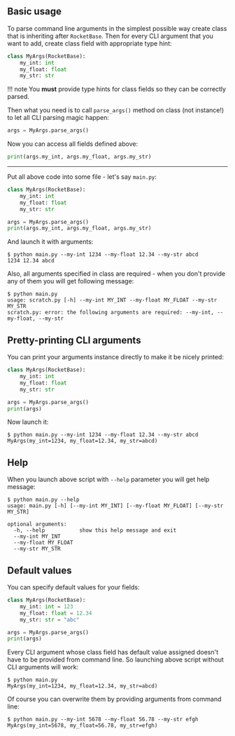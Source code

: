 ## Basic usage

To parse command line arguments in the simplest possible way create class that is inheriting after `RocketBase`. Then
for every CLI argument that you want to add, create class field with appropriate type hint:
```python
class MyArgs(RocketBase):
    my_int: int
    my_float: float
    my_str: str
```

!!! note
    You **must** provide type hints for class fields so they can be correctly parsed.

Then what you need is to call `parse_args()` method on class (not instance!) to let all CLI parsing magic
happen:
```python
args = MyArgs.parse_args()
```

Now you can access all fields defined above:
```python
print(args.my_int, args.my_float, args.my_str)
```

---

Put all above code into some file - let's say `main.py`:
```python
class MyArgs(RocketBase):
    my_int: int
    my_float: float
    my_str: str

args = MyArgs.parse_args()
print(args.my_int, args.my_float, args.my_str)
```

And launch it with arguments:
```
$ python main.py --my-int 1234 --my-float 12.34 --my-str abcd
1234 12.34 abcd
```

Also, all arguments specified in class are required - when you don't provide any of them you will get following message:
```
$ python main.py
usage: scratch.py [-h] --my-int MY_INT --my-float MY_FLOAT --my-str MY_STR
scratch.py: error: the following arguments are required: --my-int, --my-float, --my-str
```

## Pretty-printing CLI arguments

You can print your arguments instance directly to make it be nicely printed:
```python
class MyArgs(RocketBase):
    my_int: int
    my_float: float
    my_str: str

args = MyArgs.parse_args()
print(args)
```

Now launch it:
```
$ python main.py --my-int 1234 --my-float 12.34 --my-str abcd
MyArgs(my_int=1234, my_float=12.34, my_str=abcd)
```

## Help

When you launch above script with `--help` parameter you will get help message:
```
$ python main.py --help
usage: main.py [-h] [--my-int MY_INT] [--my-float MY_FLOAT] [--my-str MY_STR]

optional arguments:
  -h, --help           show this help message and exit
  --my-int MY_INT
  --my-float MY_FLOAT
  --my-str MY_STR
```

## Default values

You can specify default values for your fields:
```python
class MyArgs(RocketBase):
    my_int: int = 123
    my_float: float = 12.34
    my_str: str = "abc"

args = MyArgs.parse_args()
print(args)
```

Every CLI argument whose class field has default value assigned doesn't have to be provided from command line. So
launching above script without CLI arguments will work:
```
$ python main.py
MyArgs(my_int=1234, my_float=12.34, my_str=abcd)
```

Of course you can overwrite them by providing arguments from command line:
```
$ python main.py --my-int 5678 --my-float 56.78 --my-str efgh
MyArgs(my_int=5678, my_float=56.78, my_str=efgh)
```
